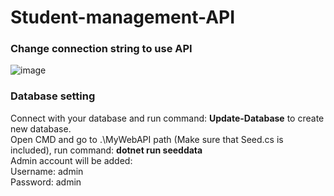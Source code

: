 ﻿# Student-management-API
<h3>Change connection string to use API</h3>

 ![image](https://github.com/henry6523/WebAPI/assets/111412170/522c071e-7255-4af7-8199-6f57fdc1a284)

<h3>Database setting</h3>
Connect with your database and run command:
<b>Update-Database</b> to create new database.</br>
Open CMD and go to .\MyWebAPI path (Make sure that Seed.cs is included), run command: <b>dotnet run seeddata</b></br>
Admin account will be added: </br>
    Username: admin</br>
    Password: admin</br>

